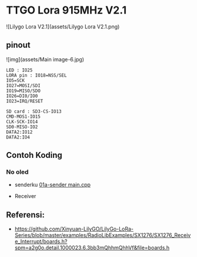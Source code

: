 # TTGO Lora 915MHz V2.1

![Lilygo Lora V2.1](assets/Lilygo Lora V2.1.png)

## pinout 

![img](assets/Main image-6.jpg)


```
LED : IO25
LORA pin : IO18=NSS/SEL
IO5=SCK
IO27=MOSI/SDI
IO19=MISO/SDO
IO26=DI0/IO0
IO23=IRQ/RESET

SD card : SD3-CS-IO13
CMD-MOS1-IO15
CLK-SCK-IO14
SD0-MISO-IO2
DATA2:IO12
DATA2:IO4
```

## Contoh Koding

### No oled

- senderku [01a-sender main.cpp](src/01a-sender/main.cpp)  

  

   
- Receiver

## Referensi:

- https://github.com/Xinyuan-LilyGO/LilyGo-LoRa-Series/blob/master/examples/RadioLibExamples/SX1276/SX1276_Receive_Interrupt/boards.h?spm=a2g0o.detail.1000023.6.3bb3mQhhmQhhVf&file=boards.h